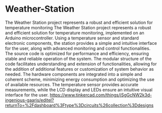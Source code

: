 # Weather-Station
The Weather Station project represents a robust and efficient solution for temperature monitoring
The Weather Station project represents a robust and efficient solution for temperature monitoring, implemented on an Arduino microcontroller. Using a temperature sensor and standard electronic components, the station provides a simple and intuitive interface for the user, along with advanced monitoring and control functionalities.
The source code is optimized for performance and efficiency, ensuring stable and reliable operation of the system. The modular structure of the code facilitates understanding and extension of functionalities, allowing for the addition of additional features or customization of system behavior as needed.
The hardware components are integrated into a simple and coherent scheme, minimizing energy consumption and optimizing the use of available resources. The temperature sensor provides accurate measurements, while the LCD display and LEDs ensure an intuitive visual interface for the user.
https://www.tinkercad.com/things/jSgGcNW2k3d-ingenious-gaaris/editel?returnTo=%2Fdashboard%3Ftype%3Dcircuits%26collection%3Ddesigns
